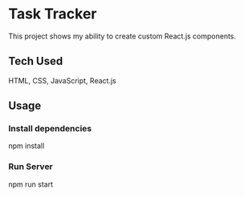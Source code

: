 # Task Tracker
This project shows my ability to create custom React.js components.

## Tech Used
HTML, CSS, JavaScript, React.js

## Usage
### Install dependencies

npm install

### Run Server

npm run start
